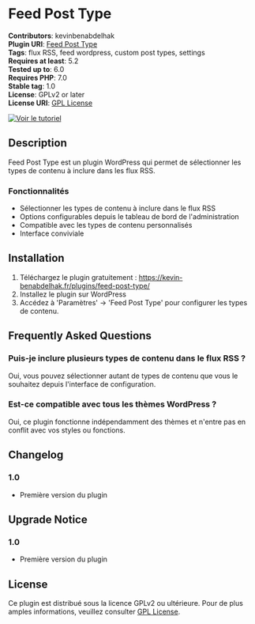 # Feed Post Type

**Contributors**: kevinbenabdelhak  
**Plugin URI**: [Feed Post Type](https://kevin-benabdelhak.fr/plugins/feed-post-type/)  
**Tags**: flux RSS, feed wordpress, custom post types, settings  
**Requires at least**: 5.2  
**Tested up to**: 6.0  
**Requires PHP**: 7.0  
**Stable tag**: 1.0  
**License**: GPLv2 or later  
**License URI**: [GPL License](http://www.gnu.org/licenses/gpl-2.0.html)

[![Voir le tutoriel](https://kevin-benabdelhak.fr/wp-content/uploads/2024/08/vignette-2.png)](https://www.youtube.com/watch?v=DTGq5wyrzO0&ab_channel=KevinBenabdelhak)

## Description

Feed Post Type est un plugin WordPress qui permet de sélectionner les types de contenu à inclure dans les flux RSS.

### Fonctionnalités

* Sélectionner les types de contenu à inclure dans le flux RSS
* Options configurables depuis le tableau de bord de l'administration
* Compatible avec les types de contenu personnalisés
* Interface conviviale

## Installation

1. Téléchargez le plugin gratuitement : https://kevin-benabdelhak.fr/plugins/feed-post-type/
2. Installez le plugin sur WordPress
3. Accédez à 'Paramètres' -> 'Feed Post Type' pour configurer les types de contenu.

## Frequently Asked Questions

### Puis-je inclure plusieurs types de contenu dans le flux RSS ?

Oui, vous pouvez sélectionner autant de types de contenu que vous le souhaitez depuis l'interface de configuration.

### Est-ce compatible avec tous les thèmes WordPress ?

Oui, ce plugin fonctionne indépendamment des thèmes et n'entre pas en conflit avec vos styles ou fonctions.

## Changelog

### 1.0
* Première version du plugin

## Upgrade Notice

### 1.0
* Première version du plugin

## License

Ce plugin est distribué sous la licence GPLv2 ou ultérieure. Pour de plus amples informations, veuillez consulter [GPL License](http://www.gnu.org/licenses/gpl-2.0.html).